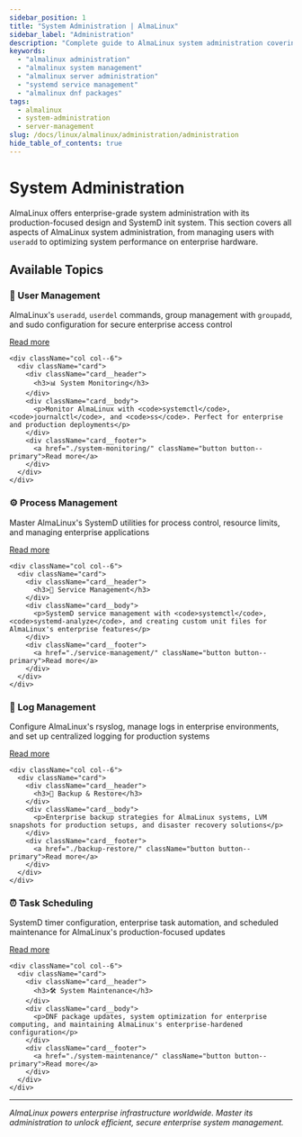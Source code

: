 ```yaml
---
sidebar_position: 1
title: "System Administration | AlmaLinux"
sidebar_label: "Administration"
description: "Complete guide to AlmaLinux system administration covering user management, monitoring, processes, services, logging, backups, scheduling, and maintenance."
keywords:
  - "almalinux administration"
  - "almalinux system management"
  - "almalinux server administration"
  - "systemd service management"
  - "almalinux dnf packages"
tags:
  - almalinux
  - system-administration
  - server-management
slug: /docs/linux/almalinux/administration/administration
hide_table_of_contents: true
---
```


# System Administration

AlmaLinux offers enterprise-grade system administration with its production-focused design and SystemD init system. This section covers all aspects of AlmaLinux system administration, from managing users with `useradd` to optimizing system performance on enterprise hardware.

## Available Topics

<div className="container">
  <div className="row">
    <div className="col col--6">
      <div className="card">
        <div className="card__header">
          <h3>👥 User Management</h3>
        </div>
        <div className="card__body">
          <p>AlmaLinux's <code>useradd</code>, <code>userdel</code> commands, group management with <code>groupadd</code>, and sudo configuration for secure enterprise access control</p>
        </div>
        <div className="card__footer">
          <a href="./user-management/" className="button button--primary">Read more</a>
        </div>
      </div>
    </div>
    
    <div className="col col--6">
      <div className="card">
        <div className="card__header">
          <h3>📊 System Monitoring</h3>
        </div>
        <div className="card__body">
          <p>Monitor AlmaLinux with <code>systemctl</code>, <code>journalctl</code>, and <code>ss</code>. Perfect for enterprise and production deployments</p>
        </div>
        <div className="card__footer">
          <a href="./system-monitoring/" className="button button--primary">Read more</a>
        </div>
      </div>
    </div>
  </div>

  <div className="row">
    <div className="col col--6">
      <div className="card">
        <div className="card__header">
          <h3>⚙️ Process Management</h3>
        </div>
        <div className="card__body">
          <p>Master AlmaLinux's SystemD utilities for process control, resource limits, and managing enterprise applications</p>
        </div>
        <div className="card__footer">
          <a href="./process-management/" className="button button--primary">Read more</a>
        </div>
      </div>
    </div>
    
    <div className="col col--6">
      <div className="card">
        <div className="card__header">
          <h3>🔧 Service Management</h3>
        </div>
        <div className="card__body">
          <p>SystemD service management with <code>systemctl</code>, <code>systemd-analyze</code>, and creating custom unit files for AlmaLinux's enterprise features</p>
        </div>
        <div className="card__footer">
          <a href="./service-management/" className="button button--primary">Read more</a>
        </div>
      </div>
    </div>
  </div>

  <div className="row">
    <div className="col col--6">
      <div className="card">
        <div className="card__header">
          <h3>📝 Log Management</h3>
        </div>
        <div className="card__body">
          <p>Configure AlmaLinux's rsyslog, manage logs in enterprise environments, and set up centralized logging for production systems</p>
        </div>
        <div className="card__footer">
          <a href="./log-management/" className="button button--primary">Read more</a>
        </div>
      </div>
    </div>
    
    <div className="col col--6">
      <div className="card">
        <div className="card__header">
          <h3>💾 Backup & Restore</h3>
        </div>
        <div className="card__body">
          <p>Enterprise backup strategies for AlmaLinux systems, LVM snapshots for production setups, and disaster recovery solutions</p>
        </div>
        <div className="card__footer">
          <a href="./backup-restore/" className="button button--primary">Read more</a>
        </div>
      </div>
    </div>
  </div>

  <div className="row">
    <div className="col col--6">
      <div className="card">
        <div className="card__header">
          <h3>⏰ Task Scheduling</h3>
        </div>
        <div className="card__body">
          <p>SystemD timer configuration, enterprise task automation, and scheduled maintenance for AlmaLinux's production-focused updates</p>
        </div>
        <div className="card__footer">
          <a href="./task-scheduling/" className="button button--primary">Read more</a>
        </div>
      </div>
    </div>
    
    <div className="col col--6">
      <div className="card">
        <div className="card__header">
          <h3>🛠️ System Maintenance</h3>
        </div>
        <div className="card__body">
          <p>DNF package updates, system optimization for enterprise computing, and maintaining AlmaLinux's enterprise-hardened configuration</p>
        </div>
        <div className="card__footer">
          <a href="./system-maintenance/" className="button button--primary">Read more</a>
        </div>
      </div>
    </div>
  </div>
</div>

---

*AlmaLinux powers enterprise infrastructure worldwide. Master its administration to unlock efficient, secure enterprise system management.*
